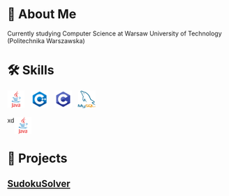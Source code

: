 # 🚀 About Me
Currently studying Computer Science at Warsaw University of Technology (Politechnika Warszawska)

# 🛠 Skills

<div>
    <img style="margin-right: 10px;" height="40" src="java.webp">
    <img style="margin-right: 10px;" height="40" src="cpp.png">
    <img style="margin-right: 10px;" height="40" src="c.png">
    <img height="40" src="mysql.png">
</div>
<br>

<div style="display: flex;">
    <div>xd</div>
    <img height="40" src="java.webp">
</div>
           
# 🚩 Projects
## [SudokuSolver](https://github.com/MrMozart3/SudokuSolver)
